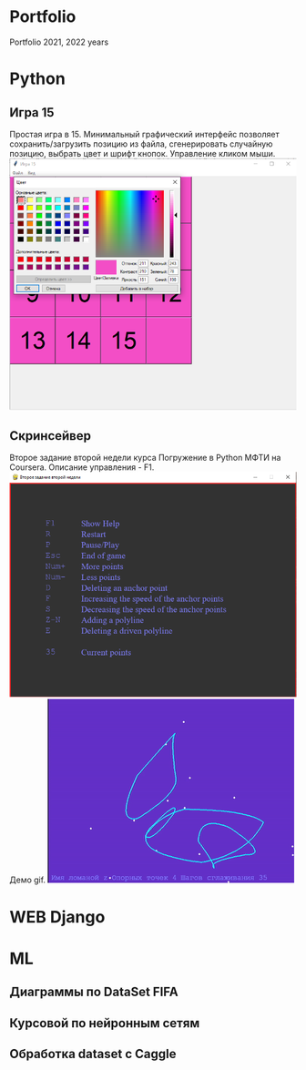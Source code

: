 # Portfolio
Portfolio 2021, 2022 years

# Python

## Игра 15
Простая игра в 15. 
Минимальный графический интерфейс позволяет
сохранить/загрузить позицию из файла, сгенерировать случайную
позицию, выбрать цвет и шрифт кнопок. Управление кликом мыши.
![Игра 15](Python/game_15/interface_15.png)
## Скринсейвер
Второе задание второй недели курса Погружение в Python МФТИ на Coursera.
Описание управления - F1.
![Скринсейвер](Python/screensaver/control.png)
Демо gif.
![Скринсейвер](Python/screensaver/example.gif)
<!-- 
# Python и C

## C из Python

## Python из C
-->
# WEB Django

# ML
## Диаграммы по DataSet FIFA

## Курсовой по нейронным сетям

## Обработка dataset с Caggle